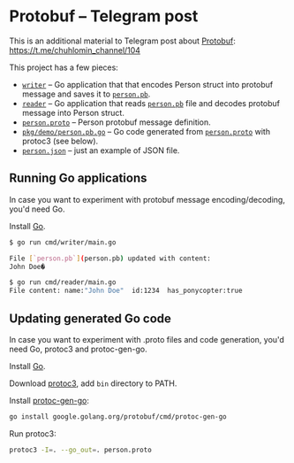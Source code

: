 # Protobuf – Telegram post

This is an additional material to Telegram post about [Protobuf](https://developers.google.com/protocol-buffers/): https://t.me/chuhlomin_channel/104

This project has a few pieces:

* [`writer`](cmd/writer/main.go) – Go application that that encodes Person struct into protobuf message and saves it to [`person.pb`](person.pb).
* [`reader`](cmd/reader/main.go) – Go application that reads [`person.pb`](person.pb) file and decodes protobuf message into Person struct.
* [`person.proto`](person.proto) – Person protobuf message definition.
* [`pkg/demo/person.pb.go`](pkg/demo/person.pb.go) – Go code generated from [`person.proto`](person.pb) with protoc3 (see below).
* [`person.json`](person.json) – just an example of JSON file.

## Running Go applications

In case you want to experiment with protobuf message encoding/decoding, you'd need Go.

Install [Go](https://golang.org/dl/).

```bash
$ go run cmd/writer/main.go

File [`person.pb`](person.pb) updated with content: 
John Doe�

$ go run cmd/reader/main.go
File content: name:"John Doe"  id:1234  has_ponycopter:true
```

## Updating generated Go code

In case you want to experiment with .proto files and code generation, you'd need Go, protoc3 and protoc-gen-go.

Install [Go](https://golang.org/dl/).

Download [protoc3](https://github.com/protocolbuffers/protobuf/releases/latest), add `bin` directory to PATH.

Install [protoc-gen-go](https://google.golang.org/protobuf/cmd/protoc-gen-go):

```bash
go install google.golang.org/protobuf/cmd/protoc-gen-go
```

Run protoc3:

```bash
protoc3 -I=. --go_out=. person.proto
```
